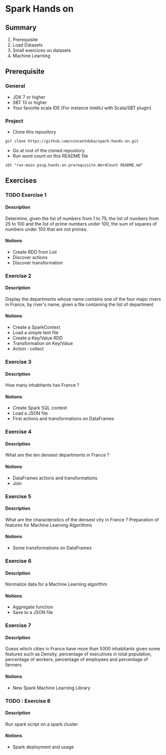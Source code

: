 # Spark Hands on

## Summary

1. Prerequisite
2. Load Datasets
3. Small exercices on datasets
4. Machine Learning


## Prerequisite

### General

* JDK 7 or higher
* SBT 13 or higher
* Your favorite scala IDE (For instance IntelliJ with Scala/SBT plugin)

### Project

* Clone this repository
```
git clone https://github.com/vincentdoba/spark-hands-on.git
```
* Go at root of the cloned repository
* Run word count on this README file 
```
sbt "run-main psug.hands.on.prerequisite.WordCount README.md"  
```

## Exercises

### TODO Exercise 1

#### Description

Determine, given the list of numbers from 1 to 75, the list of numbers from 25 to 100 and the list of prime numbers under 100, the sum of squares of numbers under 100 that are not primes.

#### Notions

* Create RDD from List
* Discover actions
* Discover transformation

### Exercise 2

#### Description

Display the departments whose name contains one of the four major rivers in France, by river's name, given a file containing the list of department

#### Notions

* Create a SparkContext
* Load a simple text file
* Create a Key/Value RDD
* Transformation on Key/Value 
* Action : collect

### Exercise 3

#### Description

How many inhabitants has France ?

#### Notions

* Create Spark SQL context
* Load a JSON file
* First actions and transformations on DataFrames

### Exercise 4

#### Description

What are the ten densest departments in France ?

#### Notions

* DataFrames actions and transformations
* Join

### Exercise 5

#### Description

What are the characteristics of the densest city in France ? Preparation of features for Machine Learning Algorithms

#### Notions

* Some transformations on DataFrames

### Exercise 6

#### Description

Normalize data for a Machine Learning algorithm

#### Notions

* Aggregate function
* Save to a JSON file

### Exercise 7

#### Description

Guess which cities in France have more than 5000 inhabitants given some features such as Density, percentage of executives
in total population, percentage of workers, percentage of employees and percentage of farmers

#### Notions

* New Spark Machine Learning Library

### TODO : Exercise 8

#### Description

Run spark script on a spark cluster

#### Notions

* Spark deployment and usage